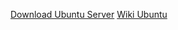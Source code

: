 [Download Ubuntu Server](https://ubuntu.com/download/server)
[Wiki Ubuntu](https://wiki.ubuntu.com/Spanish)